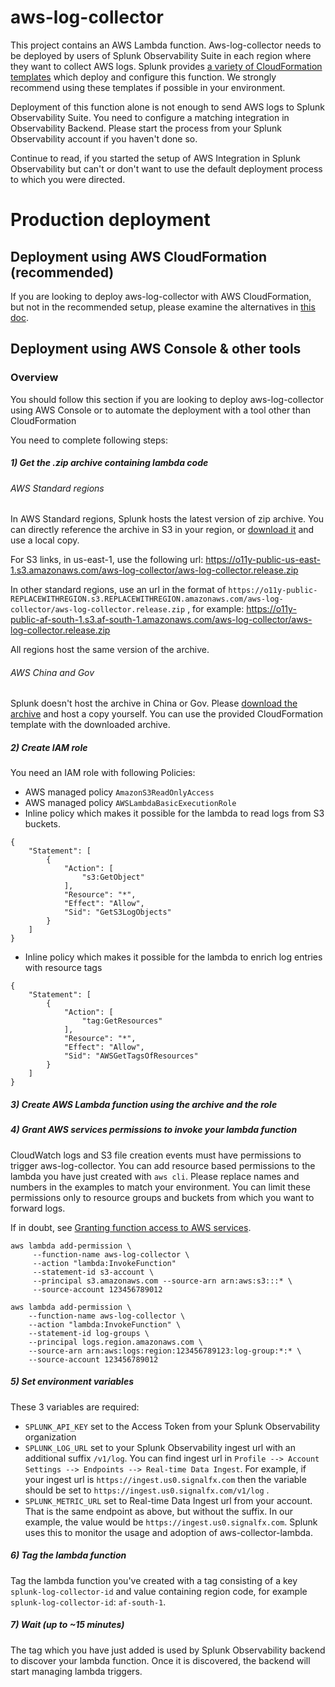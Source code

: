 # aws-log-collector
This project contains an AWS Lambda function. Aws-log-collector needs to be deployed by users of Splunk Observability Suite in each region where they want to collect AWS logs.
Splunk provides [a variety of CloudFormation templates](https://github.com/signalfx/aws-cloudformation-templates) which deploy and configure this function. We strongly recommend using these templates if possible in your environment.

Deployment of this function alone is not enough to send AWS logs to Splunk Observability Suite. You need to configure a matching integration in Observability Backend. 
Please start the process from your Splunk Observability account if you haven't done so. 

Continue to read, if you started the setup of AWS Integration in Splunk Observability but can't or don't want to use the default deployment process to which you were directed.

# Production deployment

## Deployment using AWS CloudFormation (recommended)
If you are looking to deploy aws-log-collector with AWS CloudFormation, but not in the recommended setup, please examine the alternatives in [this doc](https://github.com/signalfx/aws-cloudformation-templates/blob/main/README.md).

## Deployment using AWS Console & other tools
### Overview
You should follow this section if you are looking to deploy aws-log-collector using AWS Console or to automate the deployment with a tool other than CloudFormation

You need to complete following steps:
##### 1) Get the .zip archive containing lambda code
###### AWS Standard regions

In AWS Standard regions, Splunk hosts the latest version of zip archive. You can directly reference the archive in S3 in your region, or [download it](https://o11y-public-us-east-1.s3.amazonaws.com/aws-log-collector/aws-log-collector.release.zip) and use a local copy.

For S3 links, in us-east-1, use the following url: https://o11y-public-us-east-1.s3.amazonaws.com/aws-log-collector/aws-log-collector.release.zip

In other standard regions, use an url in the format of `https://o11y-public-REPLACEWITHREGION.s3.REPLACEWITHREGION.amazonaws.com/aws-log-collector/aws-log-collector.release.zip`
, for example:
https://o11y-public-af-south-1.s3.af-south-1.amazonaws.com/aws-log-collector/aws-log-collector.release.zip

All regions host the same version of the archive.

###### AWS China and Gov
Splunk doesn't host the archive in China or Gov. Please [download the archive](https://o11y-public-us-east-1.s3.amazonaws.com/aws-log-collector/aws-log-collector.release.zip) and host a copy yourself.
You can use the provided CloudFormation template with the downloaded archive. 
    
##### 2) Create IAM role

You need an IAM role with following Policies:
* AWS managed policy `AmazonS3ReadOnlyAccess`
* AWS managed policy `AWSLambdaBasicExecutionRole`
* Inline policy which makes it possible for the lambda to read logs from S3 buckets.
```
{
    "Statement": [
        {
            "Action": [
                "s3:GetObject"
            ],
            "Resource": "*",
            "Effect": "Allow",
            "Sid": "GetS3LogObjects"
        }
    ]
}
```
* Inline policy which makes it possible for the lambda to enrich log entries with resource tags
```
{
    "Statement": [
        {
            "Action": [
                "tag:GetResources"
            ],
            "Resource": "*",
            "Effect": "Allow",
            "Sid": "AWSGetTagsOfResources"
        }
    ]
}
```


##### 3) Create AWS Lambda function using the archive and the role

##### 4) Grant AWS services permissions to invoke your lambda function 
CloudWatch logs and S3 file creation events must have permissions to trigger aws-log-collector. 
You can add resource based permissions to the lambda you have just created with `aws cli`. Please replace names and numbers in the examples to match your environment.
You can limit these permissions only to resource groups and buckets from which you want to forward logs.

If in doubt, see [Granting function access to AWS services](https://docs.aws.amazon.com/lambda/latest/dg/access-control-resource-based.html).

```
aws lambda add-permission \
     --function-name aws-log-collector \
     --action "lambda:InvokeFunction"
     --statement-id s3-account \
     --principal s3.amazonaws.com --source-arn arn:aws:s3:::* \
     --source-account 123456789012
```

```
aws lambda add-permission \
    --function-name aws-log-collector \
    --action "lambda:InvokeFunction" \
    --statement-id log-groups \
    --principal logs.region.amazonaws.com \
    --source-arn arn:aws:logs:region:123456789123:log-group:*:* \
    --source-account 123456789012
```

##### 5) Set environment variables
These 3 variables are required:
* `SPLUNK_API_KEY` set to the Access Token from your Splunk Observability organization
* `SPLUNK_LOG_URL` set to your Splunk Observability ingest url with an additional suffix `/v1/log`. You can find ingest url in `Profile --> Account Settings --> Endpoints --> Real-time Data Ingest`.
 For example, if your ingest url is `https://ingest.us0.signalfx.com` then the variable should be set to `https://ingest.us0.signalfx.com/v1/log`	.
* `SPLUNK_METRIC_URL` set to Real-time Data Ingest url from your account. That is the same endpoint as above, but without the suffix. In our example, the value would be `https://ingest.us0.signalfx.com`. Splunk uses this to monitor the usage and adoption of aws-collector-lambda.

##### 6) Tag the lambda function
Tag the lambda function you've created with a tag consisting of a key `splunk-log-collector-id` and value containing region code, for example `splunk-log-collector-id`: `af-south-1`.

##### 7) Wait (up to ~15 minutes)
The tag which you have just added is used by Splunk Observability backend to discover your lambda function. Once it is discovered, the backend will start managing lambda triggers.


